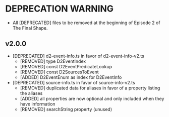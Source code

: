 # DEPRECATION WARNING

- All [DEPRECATED] files to be removed at the beginning of Episode 2 of The Final Shape.

## v2.0.0

- [DEPRECATED] d2-event-info.ts in favor of d2-event-info-v2.ts
  - [REMOVED] type D2EventIndex
  - [REMOVED] const D2EventPredicateLookup
  - [REMOVED] const D2SourcesToEvent
  - [ADDED] D2EventEnum as index for D2EventInfo
- [DEPRECATED] source-info.ts in favor of source-info-v2.ts
  - [REMOVED] duplicated data for aliases in favor of a property listing the aliases
  - [ADDED] all properties are now optional and only included when they have information
  - [REMOVED] searchString property (unused)

